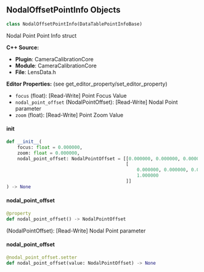 ## NodalOffsetPointInfo Objects

```python
class NodalOffsetPointInfo(DataTablePointInfoBase)
```

Nodal Point Point Info struct

**C++ Source:**

- **Plugin**: CameraCalibrationCore
- **Module**: CameraCalibrationCore
- **File**: LensData.h

**Editor Properties:** (see get_editor_property/set_editor_property)

- ``focus`` (float):  [Read-Write] Point Focus Value
- ``nodal_point_offset`` (NodalPointOffset):  [Read-Write] Nodal Point parameter
- ``zoom`` (float):  [Read-Write] Point Zoom Value

<a id="unreal.NodalOffsetPointInfo.__init__"></a>

#### __init__

```python
def __init__(
    focus: float = 0.000000,
    zoom: float = 0.000000,
    nodal_point_offset: NodalPointOffset = [[0.000000, 0.000000, 0.000000],
                                            [
                                                0.000000, 0.000000, 0.000000,
                                                1.000000
                                            ]]
) -> None
```

<a id="unreal.NodalOffsetPointInfo.nodal_point_offset"></a>

#### nodal_point_offset

```python
@property
def nodal_point_offset() -> NodalPointOffset
```

(NodalPointOffset):  [Read-Write] Nodal Point parameter

<a id="unreal.NodalOffsetPointInfo.nodal_point_offset"></a>

#### nodal_point_offset

```python
@nodal_point_offset.setter
def nodal_point_offset(value: NodalPointOffset) -> None
```

<a id="unreal.LensDistortionState"></a>